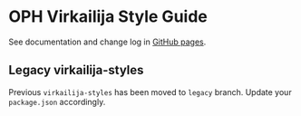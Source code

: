 # OPH Virkailija Style Guide

See documentation and change log in 
[GitHub pages](https://opetushallitus.github.io/virkailija-styles).

## Legacy virkailija-styles

Previous `virkailija-styles`  has been moved to `legacy` branch. Update
your `package.json` accordingly.
